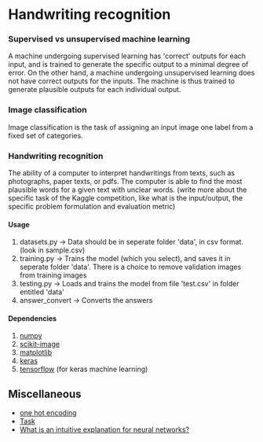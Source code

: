 # Handwriting recognition

### Supervised vs unsupervised machine learning

A machine undergoing supervised learning has 'correct' outputs for each input, and is trained to generate the specific output to a minimal degree of error.
On the other hand, a machine undergoing unsupervised learning does not have correct outputs for the inputs. The machine is thus trained to generate plausible outputs for each individual output.

### Image classification

Image classification is the task of assigning an input image one label from a fixed set of categories.

### Handwriting recognition

The ability of a computer to interpret handwritings from texts, such as photographs, paper texts, or pdfs. The computer is able to find the most plausible words for a given text with unclear words. (write more about the specific task of the Kaggle competition, like what is the input/output, the specific problem formulation and evaluation metric)

#### Usage
1. datasets.py -> Data should be in seperate folder 'data', in csv format. (look in sample.csv)
2. training.py -> Trains the model (which you select), and saves it in seperate folder 'data'. There is a choice to remove validation images from training images
3. testing.py ->  Loads and trains the model from file 'test.csv' in folder entitled 'data'
4. answer_convert -> Converts the answers

#### Dependencies
1. [numpy](http://www.numpy.org/)
2. [scikit-image](http://scikit-image.org/)
3. [matplotlib](http://matplotlib.org/)
4. [keras](http://machinelearningmastery.com/handwritten-digit-recognition-using-convolutional-neural-networks-python-keras/)
5. [tensorflow](https://www.tensorflow.org/) (for keras machine learning)

## Miscellaneous
+ [one hot encoding](https://www.quora.com/What-is-one-hot-encoding-and-when-is-it-used-in-data-science)
+ [Task](https://inclass.kaggle.com/c/cs5339-prediction-competition)
+ [What is an intuitive explanation for neural networks?](https://www.quora.com/What-is-an-intuitive-explanation-for-neural-networks)
